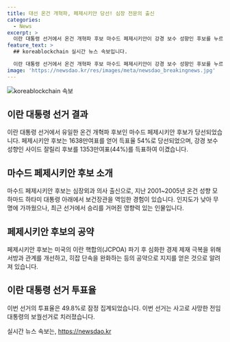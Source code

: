 ```yaml
---
title: 대선 온건 개혁파, 페제시키안 당선! 심장 전문의 출신
categories:
  - News
excerpt: >
  이란 대통령 선거에서 온건 개혁파 후보 마수드 페제시키안이 강경 보수 성향인 후보를 누르고 당선됐다. 페제시키안은 온건 성향으로, 미국의 이란 핵합의 파기 후 경제 제재 극복을 위한 서방과의 관계 개선과 히잡 단속 완화를 공약으로 내세웠다. 투표율은 49.8%로, 전임 대통령의 추락 사고로 치러진 보궐선거였다. 페제시키안의 출세는 이란 내정에 변화를 가져올 수 있을지 주목받는 중이다.
feature_text: >
  ## koreablockchain 실시간 뉴스 속보입니다.

  이란 대통령 선거에서 온건 개혁파 후보 마수드 페제시키안이 강경 보수 성향인 후보를 누르고 당선됐다. 페제시키안은 온건 성향으로, 미국의 이란 핵합의 파기 후 경제 제재 극복을 위한 서방과의 관계 개선과 히잡 단속 완화를 공약으로 내세웠다. 투표율은 49.8%로, 전임 대통령의 추락 사고로 치러진 보궐선거였다. 페제시키안의 출세는 이란 내정에 변화를 가져올 수 있을지 주목받는 중이다.
image: 'https://newsdao.kr/res/images/meta/newsdao_breakingnews.jpg'
---
```


<p><img src="https://newsdao.kr/res/images/meta/newsdao_breakingnews.jpg" alt="koreablockchain 속보" /></p>

<h2 data-ke-size="size26">이란 대통령 선거 결과</h2>

<p data-ke-size="size16">이란 대통령 선거에서 유일한 온건 개혁파 후보인 마수드 페제시키안 후보가 당선되었습니다. 페제시키안 후보는 1638만여표를 얻어 득표율 54%로 당선되었으며, 강경 보수 성향인 사이드 잘릴리 후보를 1353만여표(44%)를 득표하여 이겼습니다.</p>

<h2 data-ke-size="size26">마수드 페제시키안 후보 소개</h2>

<p data-ke-size="size16">마수드 페제시키안 후보는 심장외과 의사 출신으로, 지난 2001~2005년 온건 성향 모하마드 하타미 대통령 아래에서 보건장관을 역임한 경험이 있습니다. 인지도가 낮아 무명에 가까웠으나, 최근 선거에서 승리를 거머쥔 영향력 있는 인물입니다.</p>

<h2 data-ke-size="size26">페제시키안 후보의 공약</h2>

<p data-ke-size="size16">페제시키안 후보는 미국의 이란 핵합의(JCPOA) 파기 후 심화한 경제 제재 극복을 위해 서방과 관계를 개선하고, 히잡 단속을 완화하는 등의 공약으로 지지를 얻은 것으로 알려져 있습니다.</p>

<h2 data-ke-size="size26">이란 대통령 선거 투표율</h2>

<p data-ke-size="size16">이번 선거의 투표율은 49.8%로 잠정 집계되었습니다. 이번 선거는 사고로 사망한 전임 대통령의 보궐선거로 치러졌습니다.</p>
실시간 뉴스 속보는, <a href="https://newsdao.kr" rel="dofollow">https://newsdao.kr</a>



